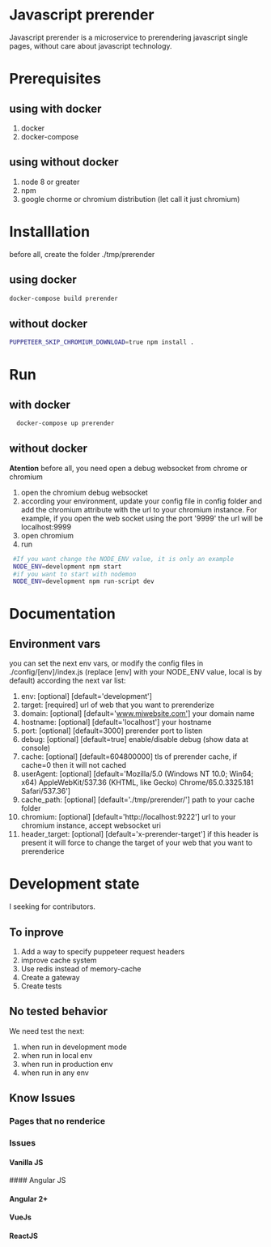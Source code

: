 # Javascript prerender

Javascript prerender is a microservice to prerendering javascript single pages, without care about javascript technology.


# Prerequisites

## using with docker
1. docker
2. docker-compose

## using without docker

1. node 8 or greater
2. npm
3. google chorme or chromium distribution (let call it just chromium)


# Installlation

before all, create the folder ./tmp/prerender

## using docker
```sh
docker-compose build prerender
```

## without docker
```sh
PUPPETEER_SKIP_CHROMIUM_DOWNLOAD=true npm install .
```


# Run 

## with docker
```sh
  docker-compose up prerender
```
## without docker

**Atention** before all, you need open a debug websocket from chrome or chromium

1. open the chromium debug websocket
2. according your environment, update your config file in config folder and add the chromium attribute with the url to your chromium instance. For example, if you open the web socket using the port '9999' the url will be localhost:9999
3. open chromium
4. run
 ```sh
  #If you want change the NODE_ENV value, it is only an example
  NODE_ENV=development npm start
  #if you want to start with nodemon
  NODE_ENV=development npm run-script dev
```

# Documentation

## Environment vars

you can set the next env vars, or modify the config files in ./config/[env]/index.js (replace [env] with your NODE_ENV value, local is by default) according the next var list:

1. env: [optional] [default='development']
2. target: [required] url of web that you want to prerenderize
3. domain: [optional] [default='www.miwebsite.com'] your domain name
4. hostname: [optional] [default='localhost'] your hostname
5. port: [optional] [default=3000]  prerender port to listen
6. debug: [optional] [default=true] enable/disable debug (show data at console)
7. cache: [optional] [default=604800000] tls of prerender cache, if cache=0 then it will not cached
8. userAgent: [optional] [default='Mozilla/5.0 (Windows NT 10.0; Win64; x64) AppleWebKit/537.36 (KHTML, like Gecko) Chrome/65.0.3325.181 Safari/537.36']
9. cache_path: [optional] [default='./tmp/prerender/'] path to your cache folder
10. chromium: [optional] [default='http://localhost:9222'] url to your chromium instance, accept websocket uri
11. header_target: [optional] [default='x-prerender-target'] if this header is present it will force to change the target of your web that you want to prerenderice

# Development state

I seeking for contributors. 

## To inprove

1. Add a way to specify puppeteer request headers
2. improve cache system 
3. Use redis instead of memory-cache
4. Create a gateway
5. Create tests

## No tested behavior

We need test the next:

1. when run in development mode
2. when run in local env
3. when run in production env
4. when run in any env


## Know Issues

### Pages that no renderice

### Issues 

#### Vanilla JS

#### Angular JS

#### Angular 2+ 

#### VueJs

#### ReactJS

